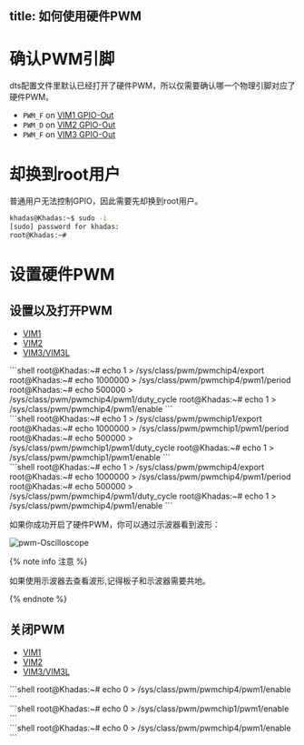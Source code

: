 title: 如何使用硬件PWM
---

# 确认PWM引脚

dts配置文件里默认已经打开了硬件PWM，所以仅需要确认哪一个物理引脚对应了硬件PWM。

* `PWM_F` on [VIM1 GPIO-Out](/zh-cn/vim1/index.html#GPIO-Pin-Out)
* `PWM_D` on [VIM2 GPIO-Out](/zh-cn/vim2/index.html#GPIO-Pinout)
* `PWM_F` on [VIM3 GPIO-Out](/zh-cn/vim3/index.html#GPIO-Pinout)

# 却换到root用户

普通用户无法控制GPIO，因此需要先却换到root用户。

```bash
khadas@Khadas:~$ sudo -i
[sudo] password for khadas:
root@Khadas:~#
```

# 设置硬件PWM

## 设置以及打开PWM

<ul class="nav nav-tabs" id="myTab" role="tablist">
  <li class="nav-item" role="presentation">
    <a class="nav-link active" id="home-tab" data-toggle="tab" href="#vim1-enable" role="tab" aria-controls="vim1" aria-selected="true">VIM1</a>
  </li>
  <li class="nav-item" role="presentation">
    <a class="nav-link" id="profile-tab" data-toggle="tab" href="#vim2-enable" role="tab" aria-controls="vim2" aria-selected="false">VIM2</a>
  </li>
  <li class="nav-item" role="presentation">
    <a class="nav-link" id="contact-tab" data-toggle="tab" href="#vim3-enable" role="tab" aria-controls="vim3" aria-selected="false">VIM3/VIM3L</a>
  </li>
</ul>
<div class="tab-content" id="myTabContent">
  <div class="tab-pane fade show active" id="vim1-enable" role="tabpanel" aria-labelledby="vim1-tab">
    ```shell
    root@Khadas:~# echo 1 > /sys/class/pwm/pwmchip4/export
    root@Khadas:~# echo 1000000 > /sys/class/pwm/pwmchip4/pwm1/period
    root@Khadas:~# echo 500000 > /sys/class/pwm/pwmchip4/pwm1/duty_cycle
    root@Khadas:~# echo 1 > /sys/class/pwm/pwmchip4/pwm1/enable
    ```
  </div>
  <div class="tab-pane fade" id="vim2-enable" role="tabpanel" aria-labelledby="vim2-tab">
    ```shell
    root@Khadas:~# echo 1 > /sys/class/pwm/pwmchip1/export
    root@Khadas:~# echo 1000000 > /sys/class/pwm/pwmchip1/pwm1/period
    root@Khadas:~# echo 500000 > /sys/class/pwm/pwmchip1/pwm1/duty_cycle
    root@Khadas:~# echo 1 > /sys/class/pwm/pwmchip1/pwm1/enable
    ```
  </div>
  <div class="tab-pane fade" id="vim3-enable" role="tabpanel" aria-labelledby="vim3-tab">
    ```shell
    root@Khadas:~# echo 1 > /sys/class/pwm/pwmchip4/export
    root@Khadas:~# echo 1000000 > /sys/class/pwm/pwmchip4/pwm1/period
    root@Khadas:~# echo 500000 > /sys/class/pwm/pwmchip4/pwm1/duty_cycle
    root@Khadas:~# echo 1 > /sys/class/pwm/pwmchip4/pwm1/enable
    ```
  </div>
</div>

如果你成功开启了硬件PWM，你可以通过示波器看到波形：

![pwm-Oscilloscope](/images/vim1/pwm-Oscilloscope.jpg)

{% note info 注意 %}

如果使用示波器去查看波形,记得板子和示波器需要共地。

{% endnote %}

## 关闭PWM

<ul class="nav nav-tabs" id="myTab" role="tablist">
  <li class="nav-item" role="presentation">
    <a class="nav-link active" id="home-tab" data-toggle="tab" href="#vim1-disable" role="tab" aria-controls="vim1" aria-selected="true">VIM1</a>
  </li>
  <li class="nav-item" role="presentation">
    <a class="nav-link" id="profile-tab" data-toggle="tab" href="#vim2-disable" role="tab" aria-controls="vim2" aria-selected="false">VIM2</a>
  </li>
  <li class="nav-item" role="presentation">
    <a class="nav-link" id="contact-tab" data-toggle="tab" href="#vim3-disable" role="tab" aria-controls="vim3" aria-selected="false">VIM3/VIM3L</a>
  </li>
</ul>
<div class="tab-content" id="myTabContent">
  <div class="tab-pane fade show active" id="vim1-disable" role="tabpanel" aria-labelledby="vim1-tab">
  ```shell
  root@Khadas:~# echo 0 > /sys/class/pwm/pwmchip4/pwm1/enable
  ```
  </div>
  <div class="tab-pane fade" id="vim2-disable" role="tabpanel" aria-labelledby="vim2-tab">
  ```shell
  root@Khadas:~# echo 0 > /sys/class/pwm/pwmchip1/pwm1/enable
  ```
  </div>
  <div class="tab-pane fade" id="vim3-disable" role="tabpanel" aria-labelledby="vim3-tab">
  ```shell
  root@Khadas:~# echo 0 > /sys/class/pwm/pwmchip4/pwm1/enable
  ```
  </div>
</div>

